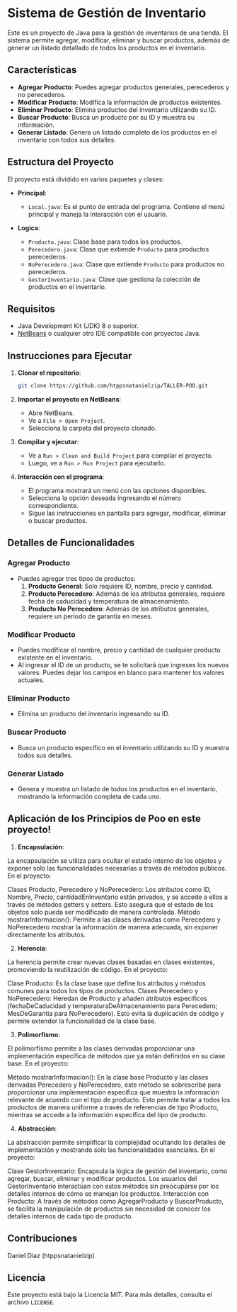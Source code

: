# Sistema de Gestión de Inventario

Este es un proyecto de Java para la gestión de inventarios de una tienda. El sistema permite agregar, modificar, eliminar y buscar productos, además de generar un listado detallado de todos los productos en el inventario.

## Características

- **Agregar Producto**: Puedes agregar productos generales, perecederos y no perecederos.
- **Modificar Producto**: Modifica la información de productos existentes.
- **Eliminar Producto**: Elimina productos del inventario utilizando su ID.
- **Buscar Producto**: Busca un producto por su ID y muestra su información.
- **Generar Listado**: Genera un listado completo de los productos en el inventario con todos sus detalles.

## Estructura del Proyecto

El proyecto está dividido en varios paquetes y clases:

- **Principal**:
  - `Local.java`: Es el punto de entrada del programa. Contiene el menú principal y maneja la interacción con el usuario.
  
- **Logica**:
  - `Producto.java`: Clase base para todos los productos.
  - `Perecedero.java`: Clase que extiende `Producto` para productos perecederos.
  - `NoPerecedero.java`: Clase que extiende `Producto` para productos no perecederos.
  - `GestorInventario.java`: Clase que gestiona la colección de productos en el inventario.

## Requisitos

- Java Development Kit (JDK) 8 o superior.
- [NetBeans](https://netbeans.apache.org/) o cualquier otro IDE compatible con proyectos Java.

## Instrucciones para Ejecutar

1. **Clonar el repositorio**:
   ```bash
   git clone https://github.com/htppsnatanielzip/TALLER-POO.git
   ```
   
2. **Importar el proyecto en NetBeans**:
   - Abre NetBeans.
   - Ve a `File > Open Project`.
   - Selecciona la carpeta del proyecto clonado.

3. **Compilar y ejecutar**:
   - Ve a `Run > Clean and Build Project` para compilar el proyecto.
   - Luego, ve a `Run > Run Project` para ejecutarlo.

4. **Interacción con el programa**:
   - El programa mostrará un menú con las opciones disponibles.
   - Selecciona la opción deseada ingresando el número correspondiente.
   - Sigue las instrucciones en pantalla para agregar, modificar, eliminar o buscar productos.

## Detalles de Funcionalidades

### Agregar Producto

- Puedes agregar tres tipos de productos:
  1. **Producto General**: Solo requiere ID, nombre, precio y cantidad.
  2. **Producto Perecedero**: Además de los atributos generales, requiere fecha de caducidad y temperatura de almacenamiento.
  3. **Producto No Perecedero**: Además de los atributos generales, requiere un período de garantía en meses.

### Modificar Producto

- Puedes modificar el nombre, precio y cantidad de cualquier producto existente en el inventario.
- Al ingresar el ID de un producto, se te solicitará que ingreses los nuevos valores. Puedes dejar los campos en blanco para mantener los valores actuales.

### Eliminar Producto

- Elimina un producto del inventario ingresando su ID.

### Buscar Producto

- Busca un producto específico en el inventario utilizando su ID y muestra todos sus detalles.

### Generar Listado

- Genera y muestra un listado de todos los productos en el inventario, mostrando la información completa de cada uno.

## Aplicación de los Principios de Poo en este proyecto!

1. **Encapsulación**:

La encapsulación se utiliza para ocultar el estado interno de los objetos y exponer solo las funcionalidades necesarias a través de métodos públicos. En el proyecto:

Clases Producto, Perecedero y NoPerecedero: Los atributos como ID, Nombre, Precio, cantidadEnInventario están privados, y se accede a ellos a través de métodos getters y setters. Esto asegura que el estado de los objetos solo pueda ser modificado de manera controlada. Método mostrarInformacion(): Permite a las clases derivadas como Perecedero y NoPerecedero mostrar la información de manera adecuada, sin exponer directamente los atributos.

2. **Herencia**:

La herencia permite crear nuevas clases basadas en clases existentes, promoviendo la reutilización de código. En el proyecto:

Clase Producto: Es la clase base que define los atributos y métodos comunes para todos los tipos de productos. Clases Perecedero y NoPerecedero: Heredan de Producto y añaden atributos específicos (fechaDeCaducidad y temperaturaDeAlmacenamiento para Perecedero; MesDeGarantia para NoPerecedero). Esto evita la duplicación de código y permite extender la funcionalidad de la clase base.

3. **Polimorfismo**:

El polimorfismo permite a las clases derivadas proporcionar una implementación específica de métodos que ya están definidos en su clase base. En el proyecto:

Método mostrarInformacion(): En la clase base Producto y las clases derivadas Perecedero y NoPerecedero, este método se sobrescribe para proporcionar una implementación específica que muestra la información relevante de acuerdo con el tipo de producto. Esto permite tratar a todos los productos de manera uniforme a través de referencias de tipo Producto, mientras se accede a la información específica del tipo de producto.

4. **Abstracción**:

La abstracción permite simplificar la complejidad ocultando los detalles de implementación y mostrando solo las funcionalidades esenciales. En el proyecto:

Clase GestorInventario: Encapsula la lógica de gestión del inventario, como agregar, buscar, eliminar y modificar productos. Los usuarios del GestorInventario interactúan con estos métodos sin preocuparse por los detalles internos de cómo se manejan los productos. Interacción con Producto: A través de métodos como AgregarProducto y BuscarProducto, se facilita la manipulación de productos sin necesidad de conocer los detalles internos de cada tipo de producto.

## Contribuciones

Daniel Diaz (htppsnatanielzip)

## Licencia

Este proyecto está bajo la Licencia MIT. Para más detalles, consulta el archivo `LICENSE`.
